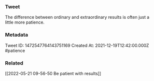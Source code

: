 ### Tweet
The difference between ordinary and extraordinary results is often just a little more patience.

### Metadata
Tweet ID: 1472547764143751169
Created At: 2021-12-19T12:42:00.000Z
#patience

### Related
[[2022-05-21 09-56-50 Be patient with results]]


